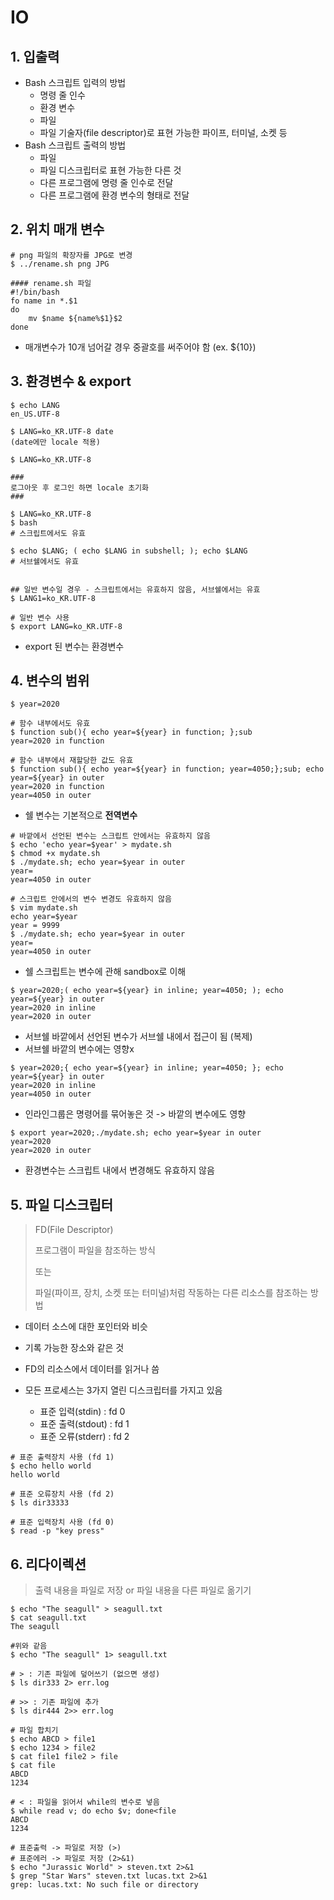 ﻿# IO
## 1. 입출력

- Bash 스크립트 입력의 방법
  - 명령 줄 인수
  - 환경 변수
  - 파일
  - 파일 기술자(file descriptor)로 표현 가능한 파이프, 터미널, 소켓 등
- Bash 스크립트 출력의 방법
  - 파일
  - 파일 디스크립터로 표현 가능한 다른 것
  - 다른 프로그램에 명령 줄 인수로 전달
  - 다른 프로그램에 환경 변수의 형태로 전달



## 2. 위치 매개 변수

```
# png 파일의 확장자를 JPG로 변경
$ ../rename.sh png JPG

#### rename.sh 파일
#!/bin/bash
fo name in *.$1
do
	mv $name ${name%$1}$2
done
```

- 매개변수가 10개 넘어갈 경우 중괄호를 써주어야 함 (ex. ${10})



## 3. 환경변수 & export

```
$ echo LANG
en_US.UTF-8

$ LANG=ko_KR.UTF-8 date
(date에만 locale 적용)

$ LANG=ko_KR.UTF-8

###
로그아웃 후 로그인 하면 locale 초기화
###

$ LANG=ko_KR.UTF-8
$ bash
# 스크립트에서도 유효

$ echo $LANG; ( echo $LANG in subshell; ); echo $LANG
# 서브쉘에서도 유효


## 일반 변수일 경우 - 스크립트에서는 유효하지 않음, 서브쉘에서는 유효
$ LANG1=ko_KR.UTF-8

# 일반 변수 사용
$ export LANG=ko_KR.UTF-8
```

- export 된 변수는 환경변수



## 4. 변수의 범위

```
$ year=2020

# 함수 내부에서도 유효
$ function sub(){ echo year=${year} in function; };sub
year=2020 in function

# 함수 내부에서 재할당한 값도 유효
$ function sub(){ echo year=${year} in function; year=4050;};sub; echo year=${year} in outer
year=2020 in function
year=4050 in outer
```

- 쉘 변수는 기본적으로 **전역변수**

```
# 바깥에서 선언된 변수는 스크립트 안에서는 유효하지 않음
$ echo 'echo year=$year' > mydate.sh
$ chmod +x mydate.sh
$ ./mydate.sh; echo year=$year in outer
year=
year=4050 in outer

# 스크립트 안에서의 변수 변경도 유효하지 않음
$ vim mydate.sh
echo year=$year
year = 9999
$ ./mydate.sh; echo year=$year in outer
year=
year=4050 in outer
```

- 쉘 스크립트는 변수에 관해 sandbox로 이해

```
$ year=2020;( echo year=${year} in inline; year=4050; ); echo year=${year} in outer
year=2020 in inline
year=2020 in outer
```

- 서브쉘 바깥에서 선언된 변수가 서브쉘 내에서 접근이 됨 (복제)
- 서브쉘 바깥의 변수에는 영향x

```
$ year=2020;{ echo year=${year} in inline; year=4050; }; echo year=${year} in outer
year=2020 in inline
year=4050 in outer
```

- 인라인그룹은 명령어를 묶어놓은 것 -> 바깥의 변수에도 영향

```
$ export year=2020;./mydate.sh; echo year=$year in outer
year=2020
year=2020 in outer
```

- 환경변수는 스크립트 내에서 변경해도 유효하지 않음



## 5. 파일 디스크립터

>FD(File Descriptor)
>
>프로그램이 파일을 참조하는 방식
>
>또는
>
>파일(파이프, 장치, 소켓 또는 터미널)처럼 작동하는 다른 리소스를 참조하는 방법

- 데이터 소스에 대한 포인터와 비슷
- 기록 가능한 장소와 같은 것
- FD의 리소스에서 데이터를 읽거나 씀

- 모든 프로세스는 3가지 열린 디스크립터를 가지고 있음
  - 표준 입력(stdin) : fd 0
  - 표준 출력(stdout) : fd 1
  - 표준 오류(stderr) : fd 2

```
# 표준 출력장치 사용 (fd 1)
$ echo hello world
hello world

# 표준 오류장치 사용 (fd 2)
$ ls dir33333

# 표준 입력장치 사용 (fd 0)
$ read -p "key press"
```



## 6. 리다이렉션

> 출력 내용을 파일로 저장 or 파일 내용을 다른 파일로 옮기기

```
$ echo "The seagull" > seagull.txt
$ cat seagull.txt
The seagull

#위와 같음
$ echo "The seagull" 1> seagull.txt

# > : 기존 파일에 덮어쓰기 (없으면 생성)
$ ls dir333 2> err.log

# >> : 기존 파일에 추가
$ ls dir444 2>> err.log

# 파일 합치기
$ echo ABCD > file1
$ echo 1234 > file2
$ cat file1 file2 > file
$ cat file
ABCD
1234

# < : 파일을 읽어서 while의 변수로 넣음
$ while read v; do echo $v; done<file
ABCD
1234

# 표준출력 -> 파일로 저장 (>)
# 표준에러 -> 파일로 저장 (2>&1)
$ echo "Jurassic World" > steven.txt 2>&1
$ grep "Star Wars" steven.txt lucas.txt 2>&1
grep: lucas.txt: No such file or directory
```







